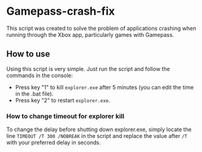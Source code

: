 # Gamepass-crash-fix
This script was created to solve the problem of applications crashing when running through the Xbox app, particularly games with Gamepass.

## How to use
Using this script is very simple. Just run the script and follow the commands in the console:
- Press key "1" to kill `explorer.exe` after 5 minutes (you can edit the time in the .bat file).
- Press key "2" to restart `explorer.exe`.

### How to change timeout for explorer kill
To change the delay before shutting down explorer.exe, simply locate the line `TIMEOUT /T 300 /NOBREAK` in the script and replace the value after `/T` with your preferred delay in seconds.
